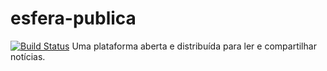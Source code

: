 # esfera-publica
[![Build Status](https://travis-ci.org/solucoes-web/esfera-publica.svg?branch=master)](https://travis-ci.org/solucoes-web/esfera-publica)
Uma plataforma aberta e distribuída para ler e compartilhar notícias.
